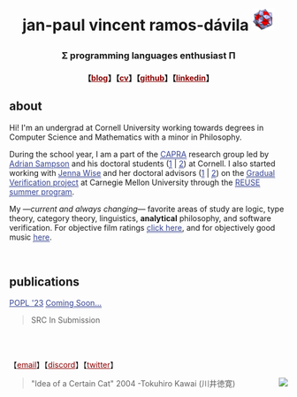 # <p align="center"> jan-paul vincent ramos-dávila ![alt text](./Data/icosi.png) </p>
### <p align="center">Σ programming languages enthusiast Π </p>
#### <p align="center">【<a href="https://blog.jpramos.me" style="color: #8B0000;">blog</a>】【<a href="https://jpramos.me/Data/cv.pdf" style="color: #8B0000;">cv</a>】【<a href="https://github.com/jpVinnie" style="color: #8B0000;">github</a>】【<a href="https://www.linkedin.com/in/jpv-ramos/" style="color: #8B0000;">linkedin</a>】</p>

## about 

Hi! I'm an undergrad at Cornell University working towards degrees in Computer Science and Mathematics with a minor in Philosophy.

During the school year, I am a part of the <a href="https://capra.cs.cornell.edu/" style="color: #364491; border-bottom:1px dotted">CAPRA</a> research group led by <a href="https://www.cs.cornell.edu/~asampson/" style="color: #364491; border-bottom:1px dotted">Adrian Sampson</a> and his doctoral students (<a href="https://rachitnigam.com/" style="color: #364491; border-bottom:1px dotted">1</a> \| <a href="https://griffinberlste.in/" style="color: #364491; border-bottom:1px dotted">2</a>) at Cornell. I also started working with <a href="https://www.cs.cmu.edu/~jlwise/" style="color: #364491; border-bottom:1px dotted">Jenna Wise</a> and her doctoral advisors (<a href="https://www.cs.cmu.edu/~aldrich/" style="color: #364491; border-bottom:1px dotted">1</a> \| <a href="https://www.cs.cmu.edu/~jssunshi/" style="color: #364491; border-bottom:1px dotted">2</a>) on the <a href="https://2020.splashcon.org/details/splash-2020-oopsla/104/Gradual-Verification-of-Recursive-Heap-Data-Structures" style="color: #364491; border-bottom:1px dotted">Gradual Verification project</a> at Carnegie Mellon University through the <a href="https://www.cmu.edu/scs/isr/reuse/" style="color: #364491; border-bottom:1px dotted">REUSE summer program</a>. 

My —*current and always changing*— favorite areas of study are logic, type theory, category theory, linguistics, **analytical** philosophy, and software verification. For objective film ratings <a href="https://letterboxd.com/Vinnely/" style="color: #364491; border-bottom:1px dotted">click here</a>, and for objectively good music <a href="https://bandcamp.com/jpvinnely" style="color: #364491; border-bottom:1px dotted">here</a>.

<br>

## publications


<a href="" style="color: #364491">POPL '23</a> <a href="" style="color: #364491; border-bottom:1px dotted">Coming Soon...</a>
> SRC In Submission

<br>

<br>


【<a href="mailto:jvr34@cornell.edu" style="color: #8B0000;">email</a>】【<a href="https://discord.com/users/294518633541926912" style="color: #8B0000;">discord</a>】【<a href="https://twitter.com/JanPaulV" style="color: #8B0000;">twitter</a>】</p>

> "Idea of a Certain Cat" 2004 -Tokuhiro Kawai (川井徳寛) <img height=100px src="https://raw.githubusercontent.com/jpVinnie/jpvinnie.github.io/master/Data/Tokuhiro%20Kawai2.jpg" align="right">
